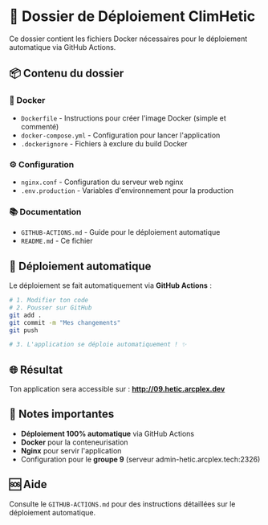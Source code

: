 # 🚀 Dossier de Déploiement ClimHetic

Ce dossier contient les fichiers Docker nécessaires pour le déploiement automatique via GitHub Actions.

## 📦 Contenu du dossier

### **🐳 Docker**
- `Dockerfile` - Instructions pour créer l'image Docker (simple et commenté)
- `docker-compose.yml` - Configuration pour lancer l'application
- `.dockerignore` - Fichiers à exclure du build Docker

### **⚙️ Configuration**
- `nginx.conf` - Configuration du serveur web nginx
- `.env.production` - Variables d'environnement pour la production

### **📚 Documentation**
- `GITHUB-ACTIONS.md` - Guide pour le déploiement automatique
- `README.md` - Ce fichier

## 🤖 Déploiement automatique

Le déploiement se fait automatiquement via **GitHub Actions** :

```bash
# 1. Modifier ton code
# 2. Pousser sur GitHub
git add .
git commit -m "Mes changements"
git push

# 3. L'application se déploie automatiquement ! ✨
```

## 🌐 Résultat

Ton application sera accessible sur : **http://09.hetic.arcplex.dev**

## 📝 Notes importantes

- **Déploiement 100% automatique** via GitHub Actions
- **Docker** pour la conteneurisation
- **Nginx** pour servir l'application
- Configuration pour le **groupe 9** (serveur admin-hetic.arcplex.tech:2326)

## 🆘 Aide

Consulte le `GITHUB-ACTIONS.md` pour des instructions détaillées sur le déploiement automatique.
